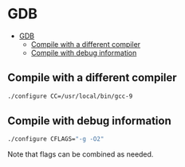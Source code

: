 # GDB

- [GDB](#gdb)
  - [Compile with a different compiler](#compile-with-a-different-compiler)
  - [Compile with debug information](#compile-with-debug-information)
  

## Compile with a different compiler

```sh
./configure CC=/usr/local/bin/gcc-9
```

## Compile with debug information

```sh
./configure CFLAGS="-g -O2"
```

Note that flags can be combined as needed.

